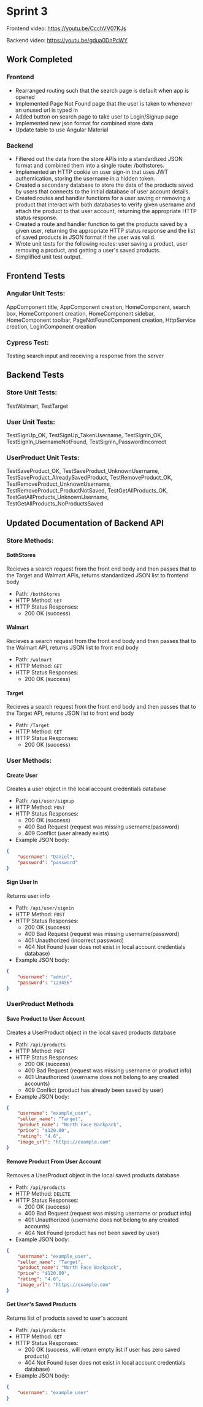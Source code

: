 # Sprint 3

Frontend video: https://youtu.be/CcchVV07KJs

Backend video: https://youtu.be/gdua0DnPcWY

## Work Completed

### Frontend
- Rearranged routing such that the search page is default when app is opened
- Implemented Page Not Found page that the user is taken to whenever an unused url is typed in
- Added button on search page to take user to Login/Signup page
- Implemented new json format for combined store data
- Update table to use Angular Material

### Backend
- Filtered out the data from the store APIs into a standardized JSON format and combined them into a single route: /bothstores.
- Implemented an HTTP cookie on user sign-in that uses JWT authentication, storing the username in a hidden token.
- Created a secondary database to store the data of the products saved by users that connects to the initial database of user account details.
- Created routes and handler functions for a user saving or removing a product that interact with both databases to verify given username and attach the product to that user account, returning the appropriate HTTP status response.
- Created a route and handler function to get the products saved by a given user, returning the appropriate HTTP status response and the list of saved products in JSON format if the user was valid.
- Wrote unit tests for the following routes: user saving a product, user removing a product, and getting a user's saved products.
- Simplified unit test output.

## Frontend Tests
### Angular Unit Tests:
AppComponent title, AppComponent creation, HomeComponent, search box, HomeComponent creation, HomeComponent sidebar, HomeComponent toolbar, PageNotFoundComponent creation, HttpService creation, LoginComponent creation
### Cypress Test:
Testing search input and receiving a response from the server

## Backend Tests
### Store Unit Tests:
TestWalmart, TestTarget
### User Unit Tests:
TestSignUp_OK, TestSignUp_TakenUsername, TestSignIn_OK, TestSignIn_UsernameNotFound, TestSignIn_PasswordIncorrect
### UserProduct Unit Tests:
TestSaveProduct_OK, TestSaveProduct_UnknownUsername, TestSaveProduct_AlreadySavedProduct, TestRemoveProduct_OK, TestRemoveProduct_UnknownUsername, TestRemoveProduct_ProductNotSaved, TestGetAllProducts_OK, TestGetAllProducts_UnknownUsername, TestGetAllProducts_NoProductsSaved

## Updated Documentation of Backend API

### Store Methods:
#### BothStores
Recieves a search request from the front end body and then passes that to the Target and Walmart APIs, returns standardized JSON list to frontend body
- Path: `/bothStores`
- HTTP Method: `GET`
- HTTP Status Responses:
    - 200 OK (success)

#### Walmart
Recieves a search request from the front end body and then passes that to the Walmart API, returns JSON list to front end body
- Path: `/walmart`
- HTTP Method: `GET`
- HTTP Status Responses:
    - 200 OK (success)

#### Target
Recieves a search request from the front end body and then passes that to the Target API, returns JSON list to front end body
- Path: `/Target`
- HTTP Method: `GET`
- HTTP Status Responses:
    - 200 OK (success)

### User Methods:
#### Create User
Creates a user object in the local account credentials database
- Path: `/api/user/signup`
- HTTP Method: `POST`
- HTTP Status Responses:
    - 200 OK (success)
    - 400 Bad Request (request was missing username/password)
    - 409 Conflict (user already exists)
- Example JSON body:
```json
{
	"username": "Daniel",
	"password": "password"
}
```

#### Sign User In
Returns user info
- Path: `/api/user/signin`
- HTTP Method: `POST`
- HTTP Status Responses:
    - 200 OK (success)
    - 400 Bad Request (request was missing username/password)
    - 401 Unauthorized (incorrect password)
    - 404 Not Found (user does not exist in local account credentials database)
- Example JSON body:
```json
{
	"username": "admin",
	"password": "123456"
}
```
### UserProduct Methods
#### Save Product to User Account
Creates a UserProduct object in the local saved products database
- Path: `/api/products`
- HTTP Method: `POST`
- HTTP Status Responses:
    - 200 OK (success)
    - 400 Bad Request (request was missing username or product info)
    - 401 Unauthorized (username does not belong to any created accounts)
    - 409 Conflict (product has already been saved by user)
- Example JSON body:
```json
{
	"username": "example_user",
	"seller_name": "Target",
	"product_name": "North Face Backpack",
	"price": "$120.00",
	"rating": "4.6",
	"image_url": "https://example.com"
}
```

#### Remove Product From User Account
Removes a UserProduct object in the local saved products database
- Path: `/api/products`
- HTTP Method: `DELETE`
- HTTP Status Responses:
    - 200 OK (success)
    - 400 Bad Request (request was missing username or product info)
    - 401 Unauthorized (username does not belong to any created accounts)
    - 404 Not Found (product has not been saved by user)
- Example JSON body:
```json
{
	"username": "example_user",
	"seller_name": "Target",
	"product_name": "North Face Backpack",
	"price": "$120.00",
	"rating": "4.6",
	"image_url": "https://example.com"
}
```

#### Get User's Saved Products
Returns list of products saved to user's account
- Path: `/api/products`
- HTTP Method: `GET`
- HTTP Status Responses:
    - 200 OK (success, will return empty list if user has zero saved products)
    - 404 Not Found (user does not exist in local account credentials database)
- Example JSON body:
```json
{
	"username": "example_user"
}
```
